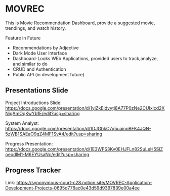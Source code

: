 # MOVREC
This is Movie Recommendation Dashboard, provide a suggested movie, trendings, and watch history.

Feature in Future
- Recommendations by Adjective
- Dark Mode User Interface
- Dashboard-Looks WEb Applications, provided users to track,analyze, and similar to do
- CRUD and Authentication
- Public API (in development future)

## Presentations Slide
Project Introductions Slide: https://docs.google.com/presentation/d/1yiZkEidyytj8A77P0zNe2CUIxlcd2XNigAmOqKwYb1E/edit?usp=sharing

System Analyst: https://docs.google.com/presentation/d/1DJGbkC7q5uainoBFK4JQN-5zWB1SAEaO9qZ4MF1SvA4/edit?usp=sharing

Progress Presentation: https://docs.google.com/presentation/d/1E3WFS3Kv0EHJFLn82SuLeH5SlZoeodlM1-M6EYUsaNc/edit?usp=sharing

## Progress Tracker
Link: https://synonymous-court-c28.notion.site/MOVREC-Application-Development-Projects-0695d776ac0e43d59d9397839e00a4ee

